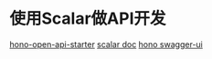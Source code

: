 
# 使用Scalar做API开发

[hono-open-api-starter](https://github.com/w3cj/hono-open-api-starter)
[scalar doc](https://guides.scalar.com/scalar/introduction)
[hono swagger-ui](https://github.com/honojs/middleware/tree/main/packages/swagger-ui)